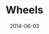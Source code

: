 ---
layout: media
category: media
title: "Wheels"
date: 2014-06-03
description: "The Wheels program"
tag: 
 - wheels
 - crossroads
 - crossroads-church
yt-embed-url: "//www.youtube.com/embed/tMqxUj2M_XM"
video: "http://s3.amazonaws.com/crossroads-media/other-media/video/wheels2014.mp4"
video-poster: "http://s3.amazonaws.com/crossroads-media/images/wheels_still.jpg"
---